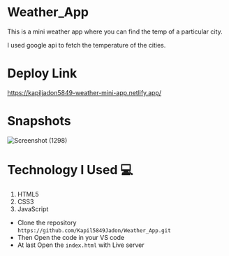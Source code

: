 # Weather_App
This is a mini weather app where you can find the temp of a particular city.

I used google api to fetch the temperature of the cities.

# Deploy Link
https://kapiljadon5849-weather-mini-app.netlify.app/

# Snapshots
![Screenshot (1298)](https://cdn-images-1.medium.com/max/1200/1*5B7ZvgmRLi2qxw6Du345dA.png)

# Technology I Used :computer: 
1. HTML5
2. CSS3
3. JavaScript

- Clone the repository `https://github.com/Kapil5849Jadon/Weather_App.git`
- Then Open the code in your VS code
- At last Open the `index.html` with Live server
